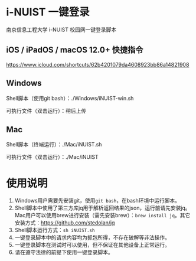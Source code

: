 # i-NUIST 一键登录

南京信息工程大学 i-NUIST 校园网一键登录脚本

## iOS / iPadOS / macOS 12.0+ 快捷指令

https://www.icloud.com/shortcuts/62b4201079da4608923bb86a14821908

## Windows

Shell脚本（使用git bash）：./Windows/iNUIST-win.sh

可执行文件（双击运行）：稍后上传

## Mac

Shell脚本（终端运行）：./Mac/iNUIST.sh

可执行文件（双击运行）：./Mac/iNUIST

# 使用说明

 1. Windows用户需要先安装git，使用`git bash`，在bash环境中运行脚本。
 2. Shell脚本中使用了第三方库jq用于解析返回结果的json，运行前请先安装jq。Mac用户可以使用brew进行安装（需先安装brew）：`brew install jq`。其它安装方式：https://github.com/stedolan/jq
 3. Shell脚本运行方式：`sh iNUIST.sh`
 4. 一键登录脚本中的请求内容均为抓包所得，不存在破解等非法操作。
 5. 一键登录脚本在测试时可以使用，但不保证在其他设备上正常运行。
 6. 请在遵守法律的前提下使用一键登录脚本。
